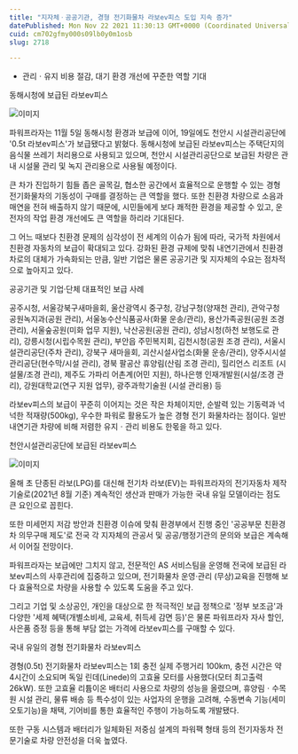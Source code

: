 ```yaml
---
title: "지자체ㆍ공공기관, 경형 전기화물차 라보ev피스 도입 지속 증가"
datePublished: Mon Nov 22 2021 11:30:13 GMT+0000 (Coordinated Universal Time)
cuid: cm702gfmy000s09lb0y0m1osb
slug: 2718

---
```



- 관리ㆍ유지 비용 절감, 대기 환경 개선에 꾸준한 역할 기대

동해시청에 보급된 라보ev피스

![이미지](https://cdn.hashnode.com/res/hashnode/image/upload/v1739253208241/427d28e1-df5c-4364-b86c-c6a6649c6cd4.jpeg)

파워프라자는 11월 5일 동해시청 환경과 보급에 이어, 19일에도 천안시 시설관리공단에 '0.5t 라보ev피스'가 보급됐다고 밝혔다. 동해시청에 보급된 라보ev피스는 주택단지의 음식물 쓰레기 처리용으로 사용되고 있으며, 천안시 시설관리공단으로 보급된 차량은 관내 시설물 관리 및 녹지 관리용으로 사용될 예정이다.

큰 차가 진입하기 힘들 좁은 골목길, 협소한 공간에서 효율적으로 운행할 수 있는 경형 전기화물차의 기동성이 구매를 결정하는 큰 역할을 했다. 또한 친환경 차량으로 소음과 매연을 전혀 배출하지 않기 때문에, 시민들에게 보다 쾌적한 환경을 제공할 수 있고, 운전자의 작업 환경 개선에도 큰 역할을 하리라 기대된다.

그 어느 때보다 친환경 문제의 심각성이 전 세계의 이슈가 됨에 따라, 국가적 차원에서 친환경 자동차의 보급이 확대되고 있다. 강화된 환경 규제에 맞춰 내연기관에서 친환경 차로의 대체가 가속화되는 만큼, 일반 기업은 물론 공공기관 및 지자체의 수요는 점차적으로 높아지고 있다.

공공기관 및 기업·단체 대표적인 보급 사례

공주시청, 서울강북구새마을회, 울산광역시 중구청, 강남구청(양재천 관리), 관악구청 공원녹지과(공원 관리), 서울농수산식품공사(화물 운송/관리), 용산가족공원(공원 조경 관리), 서울숲공원(미화 업무 지원), 낙산공원(공원 관리), 성남시청(하천 보행도로 관리), 강릉시청(시립수목원 관리), 부안읍 주민복지회, 김천시청(공원 조경 관리), 서울시설관리공단(주차 관리), 강북구 새마을회, 괴산시설사업소(화물 운송/관리), 양주시시설관리공단(현수막/시설 관리), 경북 팔공산 휴양림(산림 조경 관리), 힐리언스 리조트 (시설물/조경 관리), 제주도 가파리 어촌계(어민 지원), 하나은행 인재개발원(시설/조경 관리), 강원대학교(연구 지원 업무), 광주과학기술원 (시설 관리용) 등

라보ev피스의 보급이 꾸준히 이어지는 것은 작은 차체이지만, 순발력 있는 기동력과 넉넉한 적재량(500kg), 우수한 파워로 활용도가 높은 경형 전기 화물차라는 점이다. 일반 내연기관 차량에 비해 저렴한 유지ㆍ관리 비용도 한몫을 하고 있다.

천안시설관리공단에 보급된 라보ev피스

![이미지](https://cdn.hashnode.com/res/hashnode/image/upload/v1739253210525/f559e6c2-3c9d-4b68-ba9d-9759ba29ef99.jpeg)

올해 초 단종된 라보(LPG)를 대신해 전기차 라보(EV)는 파워프라자의 전기자동차 제작 기술로(2021년 8월 기준) 계속적인 생산과 판매가 가능한 국내 유일 모델이라는 점도 큰 요인으로 꼽힌다.

또한 미세먼지 저감 방안과 친환경 이슈에 맞춰 환경부에서 진행 중인 '공공부문 친환경차 의무구매 제도'로 전국 각 지자체의 관공서 및 공공/행정기관의 문의와 보급은 계속해서 이어질 전망이다.

파워프라자는 보급에만 그치지 않고, 전문적인 AS 서비스팀을 운영해 전국에 보급된 라보ev피스의 사후관리에 집중하고 있으며, 전기화물차 운영·관리 (무상)교육을 진행해 보다 효율적으로 차량을 사용할 수 있도록 도움을 주고 있다.

그리고 기업 및 소상공인, 개인을 대상으로 한 적극적인 보급 정책으로 '정부 보조금'과 다양한 '세제 혜택(개별소비세, 교육세, 취득세 감면 등)'은 물론 파워프라자 자사 할인, 사은품 증정 등을 통해 부담 없는 가격에 라보ev피스를 구매할 수 있다.

국내 유일의 경형 전기화물차 라보ev피스

경형(0.5t) 전기화물차 라보ev피스는 1회 충전 실제 주행거리 100km, 충전 시간은 약 4시간이 소요되며 독일 린데(Linede)의 고효율 모터를 사용했다(모터 최고출력 26kW). 또한 고효율 리튬이온 배터리 사용으로 차량의 성능을 올렸으며, 휴양림ㆍ수목원 시설 관리, 물류 배송 등 특수성이 있는 사업자의 운행을 고려해, 수동변속 기능(세미 오토기능)을 채택, 기어비를 통한 효율적인 주행이 가능하도록 개발됐다.

또한 구동 시스템과 배터리가 일체화된 저중심 설계의 파워팩 형태 등의 전기자동차 전문기술로 차량 안전성을 더욱 높였다.